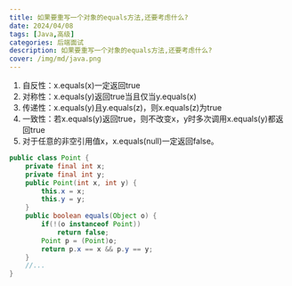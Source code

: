 ```yaml
---
title: 如果要重写一个对象的equals方法,还要考虑什么?
date: 2024/04/08
tags: [Java,高级]
categories: 后端面试
description: 如果要重写一个对象的equals方法,还要考虑什么?
cover: /img/md/java.png
---
```


1. 自反性：x.equals(x)一定返回true
2. 对称性：x.equals(y)返回true当且仅当y.equals(x)
3. 传递性：x.equals(y)且y.equals(z)，则x.equals(z)为true
4. 一致性：若x.equals(y)返回true，则不改变x，y时多次调用x.equals(y)都返回true
5. 对于任意的非空引用值x，x.equals(null)一定返回false。

```java
public class Point {
	private final int x;
	private final int y;
	public Point(int x, int y) {
		this.x = x;
		this.y = y;
	}
	public boolean equals(Object o) {
		if(!(o instanceof Point))
			return false;
		Point p = (Point)o;
		return p.x == x && p.y == y;
	}
	//...
}
```